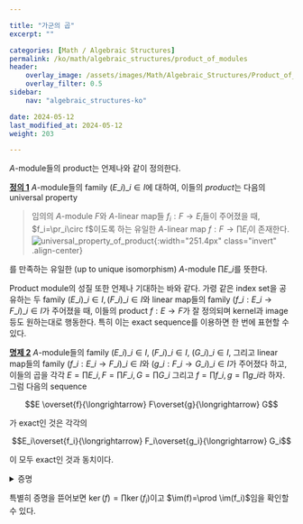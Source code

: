 ```yaml
---

title: "가군의 곱"
excerpt: ""

categories: [Math / Algebraic Structures]
permalink: /ko/math/algebraic_structures/product_of_modules
header:
    overlay_image: /assets/images/Math/Algebraic_Structures/Product_of_modules.png
    overlay_filter: 0.5
sidebar: 
    nav: "algebraic_structures-ko"

date: 2024-05-12
last_modified_at: 2024-05-12
weight: 203

---
```


$A$-module들의 product는 언제나와 같이 정의한다.

<div class="definition" markdown="1">

<ins id="def1">**정의 1**</ins> $A$-module들의 family $(E\_i)\_{i\in I}$에 대하여, 이들의 *product*는 다음의 universal property

> 임의의 $A$-module $F$와 $A$-linear map들 $f_i:F \rightarrow E_i$들이 주어졌을 때, $f_i=\pr_i\circ f$이도록 하는 유일한 $A$-linear map $f:F \rightarrow \prod E_i$이 존재한다.
> ![universal_property_of_product](/assets/images/Math/Algebraic_Structures/Product_of_modules-1.png){:width="251.4px" class="invert" .align-center}

를 만족하는 유일한 (up to unique isomorphism) $A$-module $\prod E\_i$를 뜻한다.

</div>

Product module의 성질 또한 언제나 기대하는 바와 같다. 가령 같은 index set을 공유하는 두 family $(E\_i)\_{i\in I}, (F\_i)\_{i\in I}$와 linear map들의 family $(f\_i:E\_i \rightarrow F\_i)\_{i\in I}$가 주어졌을 때, 이들의 product $f:E \rightarrow F$가 잘 정의되며 kernel과 image 등도 원하는대로 행동한다. 특히 이는 exact sequence를 이용하면 한 번에 표현할 수 있다.

<div class="proposition" markdown="1">

<ins id="prop2">**명제 2**</ins> $A$-module들의 family $(E\_i)\_{i\in I}$, $(F\_i)\_{i\in I}$, $(G\_i)\_{i\in I}$, 그리고 linear map들의 family $(f\_i:E\_i \rightarrow F\_i)\_{i\in I}$와 $(g\_i:F\_i \rightarrow G\_i)\_{i\in I}$가 주어졌다 하고, 이들의 곱을 각각 $E=\prod E\_i, F=\prod F\_i, G=\prod G\_i$ 그리고 $f=\prod f\_i,g=\prod g\_i$라 하자. 그럼 다음의 sequence

$$E \overset{f}{\longrightarrow} F\overset{g}{\longrightarrow} G$$

가 exact인 것은 각각의

$$E_i\overset{f_i}{\longrightarrow} F_i\overset{g_i}{\longrightarrow} G_i$$

이 모두 exact인 것과 동치이다.

</div>
<details class="proof" markdown="1">
<summary>증명</summary>

임의의 $y=(y_i)\in F$에 대하여,

$$y\in\ker g\iff g(y)=0\iff g_i(y_i)=0\text{ for all $i$}\iff $y_i\in\ker g\_i\text{ for all $i$}$$

이고, 비슷하게 $y\in \im(f)$인 것은 적당한 $x=(x_i)\in E$가 존재하여 $y=f(x)$인 것과 동치이며, 따라서 모든 $i$에 대하여 $y_i=f(x_i)$, 즉 모든 $i$에 대하여 $y_i\in\im(f_i)$인 것과 동치이다.

</details>

특별히 증명을 뜯어보면 $\ker(f)=\prod\ker(f_i)$이고 $\im(f)=\prod \im(f_i)$임을 확인할 수 있다. 